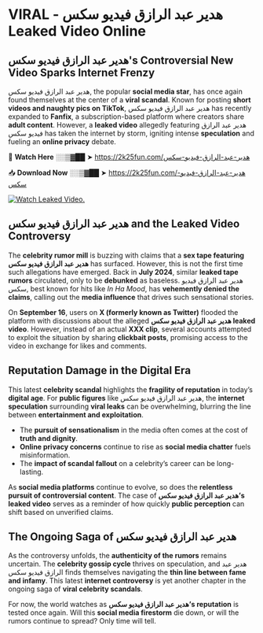 # VIRAL - هدير عبد الرازق فيديو سكس Leaked Video Online

## **هدير عبد الرازق فيديو سكس's Controversial New Video Sparks Internet Frenzy**  

هدير عبد الرازق فيديو سكس, the popular **social media star**, has once again found themselves at the center of a **viral scandal**. Known for posting **short videos and naughty pics on TikTok**, هدير عبد الرازق فيديو سكس has recently expanded to **Fanfix**, a subscription-based platform where creators share **adult content**. However, a **leaked video** allegedly featuring هدير عبد الرازق فيديو سكس has taken the internet by storm, igniting intense **speculation** and fueling an **online privacy** debate.  

🔴 **Watch Here** ░░▒▓██ ➤ https://2k25fun.com/هدير-عبد-الرازق-فيديو-سكس  

📥 **Download Now** ░░▒▓██ ➤ https://2k25fun.com/هدير-عبد-الرازق-فيديو-سكس  

[![Watch Leaked Video.](https://miro.medium.com/v2/resize:fit:828/format:webp/1*cilzJN44JGOrTw9NJCrNHA.gif "Watch Leaked Video")](https://2k25fun.com/هدير-عبد-الرازق-فيديو-سكس)

## **هدير عبد الرازق فيديو سكس and the Leaked Video Controversy**  

The **celebrity rumor mill** is buzzing with claims that a **sex tape featuring هدير عبد الرازق فيديو سكس** has surfaced. However, this is not the first time such allegations have emerged. Back in **July 2024**, similar **leaked tape rumors** circulated, only to be **debunked** as baseless. هدير عبد الرازق فيديو سكس, best known for hits like *In Ha Mood*, has **vehemently denied the claims**, calling out the **media influence** that drives such sensational stories.  

On **September 16**, users on **X (formerly known as Twitter)** flooded the platform with discussions about the alleged **هدير عبد الرازق فيديو سكس leaked video**. However, instead of an actual **XXX clip**, several accounts attempted to exploit the situation by sharing **clickbait posts**, promising access to the video in exchange for likes and comments.  

## **Reputation Damage in the Digital Era**  

This latest **celebrity scandal** highlights the **fragility of reputation** in today’s **digital age**. For **public figures** like هدير عبد الرازق فيديو سكس, the **internet speculation** surrounding **viral leaks** can be overwhelming, blurring the line between **entertainment and exploitation**.  

- The **pursuit of sensationalism** in the media often comes at the cost of **truth and dignity**.  
- **Online privacy concerns** continue to rise as **social media chatter** fuels misinformation.  
- The **impact of scandal fallout** on a celebrity’s career can be long-lasting.  

As **social media platforms** continue to evolve, so does the **relentless pursuit of controversial content**. The case of **هدير عبد الرازق فيديو سكس’s leaked video** serves as a reminder of how quickly **public perception** can shift based on unverified claims.  

## **The Ongoing Saga of هدير عبد الرازق فيديو سكس**  

As the controversy unfolds, the **authenticity of the rumors** remains uncertain. The **celebrity gossip cycle** thrives on speculation, and هدير عبد الرازق فيديو سكس finds themselves navigating the **thin line between fame and infamy**. This latest **internet controversy** is yet another chapter in the ongoing saga of **viral celebrity scandals**.  

For now, the world watches as **هدير عبد الرازق فيديو سكس’s reputation** is tested once again. Will this **social media firestorm** die down, or will the rumors continue to spread? Only time will tell.